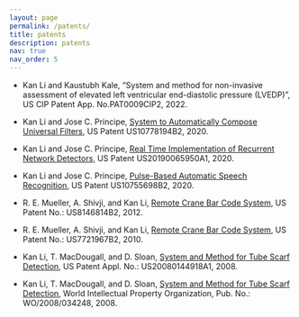 ```yaml
---
layout: page
permalink: /patents/
title: patents
description: patents
nav: true
nav_order: 5
---
```


* Kan Li and Kaustubh Kale, “System and method for non-invasive assessment of elevated left ventricular end-diastolic pressure (LVEDP)”, US CIP Patent App. No.PAT0009CIP2, 2022.

* Kan Li and Jose C. Principe, [System to Automatically Compose Universal Filters](https://patents.google.com/patent/US10778194B2), US Patent US10778194B2, 2020.

* Kan Li and Jose C. Principe, [Real Time Implementation of Recurrent Network Detectors](https://patents.google.com/patent/US20190065950A1), US Patent US20190065950A1, 2020.

* Kan Li and Jose C. Principe, [Pulse-Based Automatic Speech Recognition](https://patents.google.com/patent/US10755698B2), US Patent US10755698B2, 2020.

* R. E. Mueller, A. Shivji, and Kan Li, [Remote Crane Bar Code System](https://patents.google.com/patent/US8146814B2), US Patent No.: US8146814B2, 2012.

* R. E. Mueller, A. Shivji, and Kan Li, [Remote Crane Bar Code System](https://patents.google.com/patent/US7721967B2), US Patent No.: US7721967B2, 2010.

* Kan Li, T. MacDougall, and D. Sloan, [System and Method for Tube Scarf Detection](https://patents.google.com/patent/US7721967B2), US Patent Appl. No.:  US20080144918A1, 2008.

* Kan Li, T. MacDougall, and D. Sloan, [System and Method for Tube Scarf Detection](https://patentscope.wipo.int/search/en/detail.jsf?docId=WO2008034248), World Intellectual Property Organization, Pub. No.:  WO/2008/034248, 2008.
